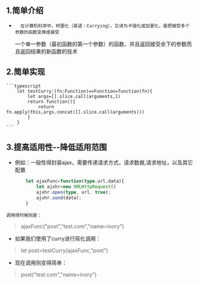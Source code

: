 ## 1.简单介绍

-       在计算机科学中，柯里化（英语：Currying），又译为卡瑞化或加里化，是把接受多个参数的函数变换成接受  
    一个单一参数（最初函数的第一个参数）的函数，并且返回接受余下的参数而且返回结果的新函数的技术

## 2.简单实现
    ```typescript
        let testCurry:(fn:Function)=>Function=function(fn){
            let args=[].slice.call(arguments,1)
            return function(){
                return fn.apply(this,args.concat([].slice.call(arguments)))
            }
        }
    ```
## 3.提高适用性--降低适用范围
-    例如：一般性得封装ajax，需要传递请求方式，请求数据,请求地址，以及其它配置
        ```typescript
            let ajaxFunc=function(type,url,data){
                let ajxhr=new XMLHttpRequest()
                ajxhr.open(type, url, true);
                ajxhr.send(data);
            }
        ```
    调用得时候则是：
>    ajaxFunc("post","test.com","name=inory")
-    如果我们使用了curry进行简化调用：
>    let post=testCurry(ajaxFunc,"post")
-    现在调用则变得简单：
>    post("test.com","name=inory")
